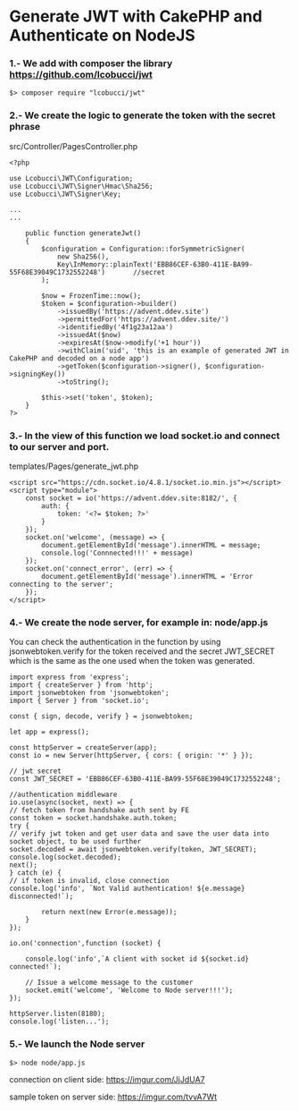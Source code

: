 # Generate JWT with CakePHP and Authenticate on NodeJS

### 1.- We add with composer the library https://github.com/lcobucci/jwt

```
$> composer require "lcobucci/jwt"
```

### 2.- We create the logic to generate the token with the secret phrase

src/Controller/PagesController.php

```
<?php

use Lcobucci\JWT\Configuration;
use Lcobucci\JWT\Signer\Hmac\Sha256;
use Lcobucci\JWT\Signer\Key;

...
...

    public function generateJwt()
    {
        $configuration = Configuration::forSymmetricSigner(
            new Sha256(),
            Key\InMemory::plainText('EBB86CEF-63B0-411E-BA99-55F68E39049C1732552248')		//secret
        );

        $now = FrozenTime::now();
        $token = $configuration->builder()
            ->issuedBy('https://advent.ddev.site')
            ->permittedFor('https://advent.ddev.site/')
            ->identifiedBy('4f1g23a12aa')
            ->issuedAt($now)
            ->expiresAt($now->modify('+1 hour'))
            ->withClaim('uid', 'this is an example of generated JWT in CakePHP and decoded on a node app')
            ->getToken($configuration->signer(), $configuration->signingKey())
            ->toString();

        $this->set('token', $token);
    }
?>
```

### 3.- In the view of this function we load socket.io and connect to our server and port.

templates/Pages/generate_jwt.php

```
<script src="https://cdn.socket.io/4.8.1/socket.io.min.js"></script>
<script type="module">
    const socket = io('https://advent.ddev.site:8182/', {
        auth: {
            token: '<?= $token; ?>'
        }
    });
    socket.on('welcome', (message) => {
        document.getElementById('message').innerHTML = message;
        console.log('Connnected!!!' + message)
    });
    socket.on('connect_error', (err) => {
        document.getElementById('message').innerHTML = 'Error connecting to the server';
    });
</script>
```

### 4.- We create the node server, for example in: node/app.js

You can check the authentication in the function by using jsonwebtoken.verify for the token received and the secret JWT_SECRET which is the same as the one used when the token was generated.

```
import express from 'express';
import { createServer } from 'http';
import jsonwebtoken from 'jsonwebtoken';
import { Server } from 'socket.io';

const { sign, decode, verify } = jsonwebtoken;

let app = express();

const httpServer = createServer(app);
const io = new Server(httpServer, { cors: { origin: '*' } });

// jwt secret
const JWT_SECRET = 'EBB86CEF-63B0-411E-BA99-55F68E39049C1732552248';

//authentication middleware
io.use(async(socket, next) => {
// fetch token from handshake auth sent by FE
const token = socket.handshake.auth.token;
try {
// verify jwt token and get user data and save the user data into socket object, to be used further
socket.decoded = await jsonwebtoken.verify(token, JWT_SECRET);
console.log(socket.decoded);
next();
} catch (e) {
// if token is invalid, close connection
console.log('info', `Not Valid authentication! ${e.message} disconnected!`);

        return next(new Error(e.message));
    }
});

io.on('connection',function (socket) {

    console.log('info',`A client with socket id ${socket.id} connected!`);

    // Issue a welcome message to the customer
    socket.emit('welcome', 'Welcome to Node server!!!');
});

httpServer.listen(8180);
console.log('listen...');
```

### 5.- We launch the Node server

```
$> node node/app.js
```

connection on client side: https://imgur.com/JjJdUA7

sample token on server side: https://imgur.com/tvvA7Wt




